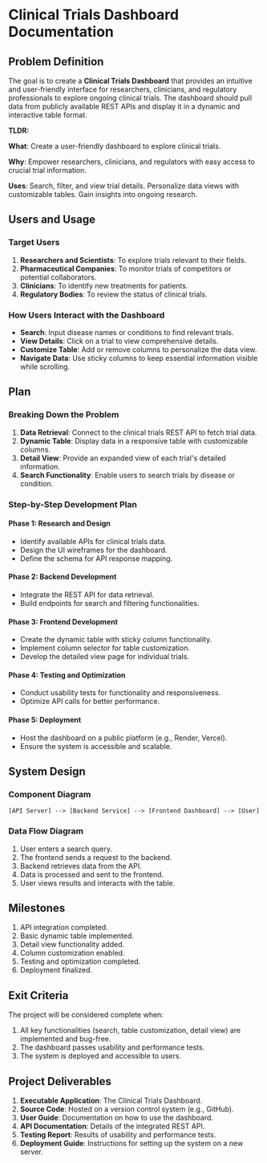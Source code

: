 # Clinical Trials Dashboard Documentation

## Problem Definition

The goal is to create a **Clinical Trials Dashboard** that provides an intuitive and user-friendly interface for researchers, clinicians, and regulatory professionals to explore ongoing clinical trials. The dashboard should pull data from publicly available REST APIs and display it in a dynamic and interactive table format.

**TLDR:**

**What**: Create a user-friendly dashboard to explore clinical trials.

**Why**: Empower researchers, clinicians, and regulators with easy access to crucial trial information.

**Uses**: Search, filter, and view trial details.
Personalize data views with customizable tables.
Gain insights into ongoing research.

## Users and Usage

### Target Users

1. **Researchers and Scientists**: To explore trials relevant to their fields.
2. **Pharmaceutical Companies**: To monitor trials of competitors or potential collaborators.
3. **Clinicians**: To identify new treatments for patients.
4. **Regulatory Bodies**: To review the status of clinical trials.

### How Users Interact with the Dashboard

- **Search**: Input disease names or conditions to find relevant trials.
- **View Details**: Click on a trial to view comprehensive details.
- **Customize Table**: Add or remove columns to personalize the data view.
- **Navigate Data**: Use sticky columns to keep essential information visible while scrolling.

## Plan

### Breaking Down the Problem

1. **Data Retrieval**: Connect to the clinical trials REST API to fetch trial data.
2. **Dynamic Table**: Display data in a responsive table with customizable columns.
3. **Detail View**: Provide an expanded view of each trial's detailed information.
4. **Search Functionality**: Enable users to search trials by disease or condition.

### Step-by-Step Development Plan

#### Phase 1: Research and Design

- Identify available APIs for clinical trials data.
- Design the UI wireframes for the dashboard.
- Define the schema for API response mapping.

#### Phase 2: Backend Development

- Integrate the REST API for data retrieval.
- Build endpoints for search and filtering functionalities.

#### Phase 3: Frontend Development

- Create the dynamic table with sticky column functionality.
- Implement column selector for table customization.
- Develop the detailed view page for individual trials.

#### Phase 4: Testing and Optimization

- Conduct usability tests for functionality and responsiveness.
- Optimize API calls for better performance.

#### Phase 5: Deployment

- Host the dashboard on a public platform (e.g., Render, Vercel).
- Ensure the system is accessible and scalable.

## System Design

### Component Diagram

```
[API Server] --> [Backend Service] --> [Frontend Dashboard] --> [User]
```

### Data Flow Diagram

1. User enters a search query.
2. The frontend sends a request to the backend.
3. Backend retrieves data from the API.
4. Data is processed and sent to the frontend.
5. User views results and interacts with the table.

## Milestones

1. API integration completed.
2. Basic dynamic table implemented.
3. Detail view functionality added.
4. Column customization enabled.
5. Testing and optimization completed.
6. Deployment finalized.

## Exit Criteria

The project will be considered complete when:

1. All key functionalities (search, table customization, detail view) are implemented and bug-free.
2. The dashboard passes usability and performance tests.
3. The system is deployed and accessible to users.

## Project Deliverables

1. **Executable Application**: The Clinical Trials Dashboard.
2. **Source Code**: Hosted on a version control system (e.g., GitHub).
3. **User Guide**: Documentation on how to use the dashboard.
4. **API Documentation**: Details of the integrated REST API.
5. **Testing Report**: Results of usability and performance tests.
6. **Deployment Guide**: Instructions for setting up the system on a new server.
